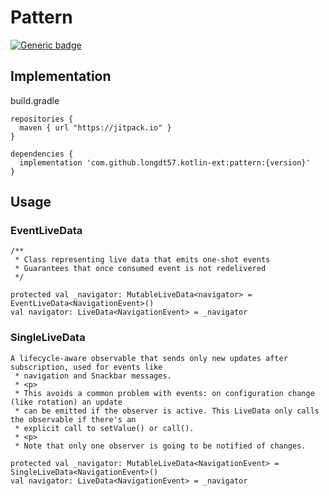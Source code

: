 # Pattern
[![Generic badge](https://img.shields.io/badge/Version-1.0.0-<green>.svg)](https://github.com/longdt57/kotlin-ext/releases/latest)

## Implementation
build.gradle
```
repositories {
  maven { url "https://jitpack.io" }
}

dependencies {
  implementation 'com.github.longdt57.kotlin-ext:pattern:{version}'
}
```

## Usage

### EventLiveData

```
/**
 * Class representing live data that emits one-shot events
 * Guarantees that once consumed event is not redelivered
 */
 
protected val _navigator: MutableLiveData<navigator> = EventLiveData<NavigationEvent>()
val navigator: LiveData<NavigationEvent> = _navigator
```

### SingleLiveData

```
A lifecycle-aware observable that sends only new updates after subscription, used for events like
 * navigation and Snackbar messages.
 * <p>
 * This avoids a common problem with events: on configuration change (like rotation) an update
 * can be emitted if the observer is active. This LiveData only calls the observable if there's an
 * explicit call to setValue() or call().
 * <p>
 * Note that only one observer is going to be notified of changes.
 
protected val _navigator: MutableLiveData<NavigationEvent> = SingleLiveData<NavigationEvent>()
val navigator: LiveData<NavigationEvent> = _navigator
```

